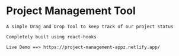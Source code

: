 # Project Management Tool

`
    A simple Drag and Drop Tool to keep track of our project status
`

    Completely built using react-hooks

    Live Demo ==> https://project-management-appz.netlify.app/